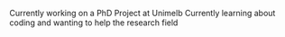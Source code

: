 Currently working on a PhD Project at Unimelb
Currently learning about coding and wanting to help the research field
